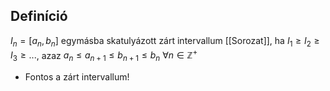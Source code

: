 ##  Definíció
$I_n = [a_n, b_n]$ egymásba skatulyázott zárt intervallum [[Sorozat]], ha $I_1 \geq I_2 \geq I_3 \geq ...$, azaz $a_n \leq a_{n+1} \leq b_{n+1} \leq b_n$ $\forall n \in \mathbb{Z^+}$ 

- Fontos a zárt intervallum!